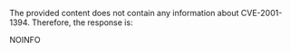 The provided content does not contain any information about CVE-2001-1394. Therefore, the response is:

NOINFO